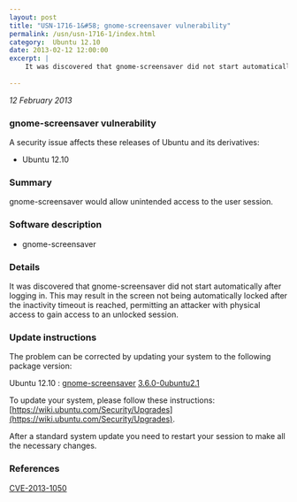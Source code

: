```yaml
---
layout: post
title: "USN-1716-1&#58; gnome-screensaver vulnerability"
permalink: /usn/usn-1716-1/index.html
category:  Ubuntu 12.10
date: 2013-02-12 12:00:00
excerpt: |
    It was discovered that gnome-screensaver did not start automatically after logging in. This may result in the screen not being automatically locked after the inactivity timeout is reached, permitting an attacker with physical access to gain access to an unlocked session. 
    
--- 
```

 
 

*12 February 2013*

### gnome-screensaver vulnerability

A security issue affects these releases of Ubuntu and its derivatives:

* Ubuntu 12.10

### Summary

gnome-screensaver would allow unintended access to the user session. 

### Software description

* gnome-screensaver 

### Details

It was discovered that gnome-screensaver did not start automatically after logging in. This may result in the screen not being automatically locked after the inactivity timeout is reached, permitting an attacker with physical access to gain access to an unlocked session. 

### Update instructions

The problem can be corrected by updating your system to the following package version:

Ubuntu 12.10
 : [gnome-screensaver](https://launchpad.net/ubuntu/+source/gnome-screensaver) <span> [3.6.0-0ubuntu2.1](https://launchpad.net/ubuntu/+source/gnome-screensaver/3.6.0-0ubuntu2.1) </span> 

To update your system, please follow these instructions: [https://wiki.ubuntu.com/Security/Upgrades](https://wiki.ubuntu.com/Security/Upgrades).

After a standard system update you need to restart your session to make all the necessary changes. 

### References

 
 [CVE-2013-1050](http://people.ubuntu.com/~ubuntu-security/cve/CVE-2013-1050)
 

